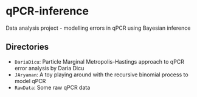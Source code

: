 # qPCR-inference
Data analysis project - modelling errors in qPCR using Bayesian inference

## Directories

- `DariaDicu`: Particle Marginal Metropolis-Hastings approach to qPCR error analysis by Daria Dicu
- `JAryaman`: A toy playing around with the recursive binomial process to model qPCR
- `RawData`: Some raw qPCR data  